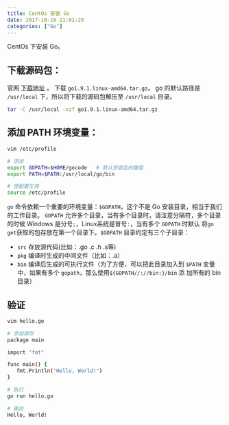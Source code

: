 ```yaml
---
title: CentOs 安装 Go
date: 2017-10-16 21:01:29
categories: ["Go"]
---
```


CentOs 下安装 Go。

<!-- more -->

## 下载源码包：
官网 [下载地址](https://golang.org/dl/) 。
下载 `go1.9.1.linux-amd64.tar.gz`。
go 的默认路径是 `/usr/local` 下，所以将下载的源码包解压至 `/usr/local` 目录。
``` bash
tar -C /usr/local -xzf go1.9.1.linux-amd64.tar.gz
```
## 添加 PATH 环境变量：
``` bash
vim /etc/profile

# 添加
export GOPATH=$HOME/gocode   # 默认安装包的路径
export PATH=$PATH:/usr/local/go/bin

# 使配置生效
source /etc/profile
```
`go` 命令依赖一个重要的环境变量：`$GOPATH`，这个不是 Go 安装目录，相当于我们的工作目录。
`GOPATH` 允许多个目录，当有多个目录时，请注意分隔符，多个目录的时候 Windows 是分号`;`，Linux系统是冒号`:`，当有多个 `GOPATH` 时默认
将`go get`获取的包存放在第一个目录下。`$GOPATH` 目录约定有三个子目录：
- `src` 存放源代码(比如：.go .c .h .s等)
- `pkg` 编译时生成的中间文件（比如：.a）
- `bin` 编译后生成的可执行文件（为了方便，可以把此目录加入到 `$PATH` 变量中，如果有多个 `gopath`，那么使用`${GOPATH//://bin:}/bin` 添
加所有的 bin 目录）

## 验证
``` bash
vim hello.go

# 添加保存
package main

import "fmt"

func main() {
   fmt.Println("Hello, World!")
}

# 执行
go run hello.go

# 输出
Hello, World!
```